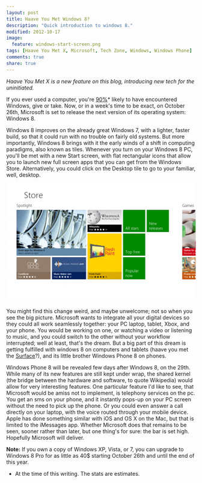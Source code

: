 ```yaml
---
layout: post
title: Haave You Met Windows 8?
description: "Quick introduction to windows 8."
modified: 2012-10-17
image:
  feature: windows-start-screen.png
tags: [Haave You Met X, Microsoft, Tech Zone, Windows, Windows Phone]
comments: true
share: true
---
```


*Haave You Met X is a new feature on this blog, introducing new tech for the uninitiated.*

  
If you ever used a computer, you're [90%][1]\* likely to have encountered Windows, give or take. Now, or in a week's time to be exact, on October 26th, Microsoft is set to release the next version of its operating system: Windows 8.  
  
Windows 8 improves on the already great Windows 7, with a lighter, faster build, so that it could run with no trouble on fairly old systems. But more importantly, Windows 8 brings with it the early winds of a shift in computing paradigms, also known as tiles. Whenever you turn on your Windows 8 PC, you'll be met with a new Start screen, with flat rectangular icons that allow you to launch new full screen apps that you can get from the Windows Store. Alternatively, you could click on the Desktop tile to go to your familiar, well, desktop.  
  
  
![Windows Store][img]


You might find this change weird, and maybe unwelcome; not so when you see the big picture. Microsoft wants to integrate all your digital devices so they could all work seamlessly together: your PC  laptop, tablet, Xbox, and your phone. You would be working on one, or watching a video or listening to music, and you could switch to the other without your workflow interrupted; well at least, that's the dream. But a big part of this dream is getting fulfilled with windows 8 on computers and tablets (haave you met the [Surface][2]?), and its little brother Windows Phone 8 on phones.  
  
Windows Phone 8 will be revealed few days after Windows 8, on the 29th. While many of its new features are still kept under wrap, the shared kernel (the bridge between the hardware and software, to quote Wikipedia) would allow for very interesting features. One particular feature I'd like to see, that Microsoft would be amiss not to implement, is telephony services on the pc. You get an sms on your phone, and it instantly pops-up on your PC screen without the need to pick up the phone. Or you could even answer a call directly on your laptop, with the voice routed through your mobile device. Apple has done something similar with iOS and OS X on the Mac, but that is limited to the iMessages app. Whether Microsoft does that remains to be seen, sooner rather than later, but one thing's for sure: the bar is set high. Hopefully Microsoft will deliver.  
  
**Note:** If you own a copy of Windows XP, Vista, or 7, you can upgrade to Windows 8 Pro for as little as 40$ starting October 26th and until the end of this year.

  
* At the time of this writing. The stats are estimates.

[1]: http://en.wikipedia.org/wiki/Microsoft_Windows#Usage_share
[2]: http://www.microsoft.com/Surface/en-US
[img]: /images/windows-store.png